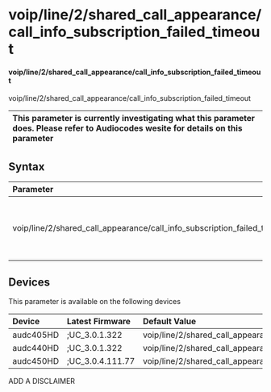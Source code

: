 ﻿---
description: voip/line/2/shared_call_appearance/call_info_subscription_failed_timeout
search: false
---

# voip/line/2/shared_call_appearance/call_info_subscription_failed_timeout

#### voip/line/2/shared_call_appearance/call_info_subscription_failed_timeout

voip/line/2/shared_call_appearance/call_info_subscription_failed_timeout


| This parameter is currently investigating what this parameter does. Please refer to Audiocodes wesite for details on this parameter | 
| :--- |

## Syntax
| Parameter | Syntax |
| :--- | :--- |
|voip/line/2/shared_call_appearance/call_info_subscription_failed_timeout | {% raw %} undefined {% endraw %}|

## Devices
This parameter is available on the following devices

| Device | Latest Firmware | Default Value |
|:---|:---|:---|
| audc405HD | ;UC_3.0.1.322 | voip/line/2/shared_call_appearance/call_info_subscription_failed_timeout=60 
| audc440HD | ;UC_3.0.1.322 | voip/line/2/shared_call_appearance/call_info_subscription_failed_timeout=60 
| audc450HD | ;UC_3.0.4.111.77 | voip/line/2/shared_call_appearance/call_info_subscription_failed_timeout=60 

ADD A DISCLAIMER
